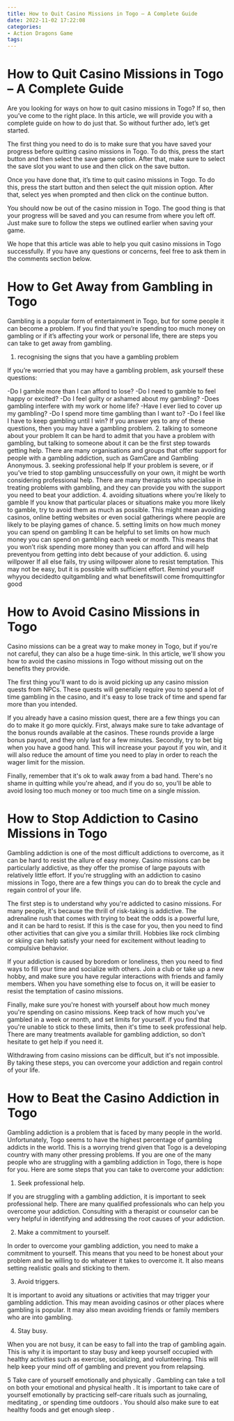 ```yaml
---
title: How to Quit Casino Missions in Togo – A Complete Guide
date: 2022-11-02 17:22:08
categories:
- Action Dragons Game
tags:
---
```



#  How to Quit Casino Missions in Togo – A Complete Guide

Are you looking for ways on how to quit casino missions in Togo? If so, then you’ve come to the right place. In this article, we will provide you with a complete guide on how to do just that. So without further ado, let’s get started.

The first thing you need to do is to make sure that you have saved your progress before quitting casino missions in Togo. To do this, press the start button and then select the save game option. After that, make sure to select the save slot you want to use and then click on the save button.

Once you have done that, it’s time to quit casino missions in Togo. To do this, press the start button and then select the quit mission option. After that, select yes when prompted and then click on the continue button.

You should now be out of the casino mission in Togo. The good thing is that your progress will be saved and you can resume from where you left off. Just make sure to follow the steps we outlined earlier when saving your game.

We hope that this article was able to help you quit casino missions in Togo successfully. If you have any questions or concerns, feel free to ask them in the comments section below.

#  How to Get Away from Gambling in Togo

Gambling is a popular form of entertainment in Togo, but for some people it can become a problem. If you find that you’re spending too much money on gambling or if it’s affecting your work or personal life, there are steps you can take to get away from gambling.

1. recognising the signs that you have a gambling problem

If you’re worried that you may have a gambling problem, ask yourself these questions:

-Do I gamble more than I can afford to lose?
-Do I need to gamble to feel happy or excited?
-Do I feel guilty or ashamed about my gambling?
-Does gambling interfere with my work or home life?
-Have I ever lied to cover up my gambling?
-Do I spend more time gambling than I want to?
-Do I feel like I have to keep gambling until I win?
If you answer yes to any of these questions, then you may have a gambling problem. 2. talking to someone about your problem It can be hard to admit that you have a problem with gambling, but talking to someone about it can be the first step towards getting help. There are many organisations and groups that offer support for people with a gambling addiction, such as GamCare and Gambling Anonymous. 3. seeking professional help If your problem is severe, or if you’ve tried to stop gambling unsuccessfully on your own, it might be worth considering professional help. There are many therapists who specialise in treating problems with gambling, and they can provide you with the support you need to beat your addiction. 4. avoiding situations where you’re likely to gamble If you know that particular places or situations make you more likely to gamble, try to avoid them as much as possible. This might mean avoiding casinos, online betting websites or even social gatherings where people are likely to be playing games of chance. 5. setting limits on how much money you can spend on gambling It can be helpful to set limits on how much money you can spend on gambling each week or month. This means that you won’t risk spending more money than you can afford and will help preventyou from getting into debt because of your addiction. 6. using willpower If all else fails, try using willpower alone to resist temptation. This may not be easy, but it is possible with sufficient effort. Remind yourself whyyou decidedto quitgambling and what benefitswill come fromquittingfor good

#  How to Avoid Casino Missions in Togo

Casino missions can be a great way to make money in Togo, but if you're not careful, they can also be a huge time-sink. In this article, we'll show you how to avoid the casino missions in Togo without missing out on the benefits they provide.

The first thing you'll want to do is avoid picking up any casino mission quests from NPCs. These quests will generally require you to spend a lot of time gambling in the casino, and it's easy to lose track of time and spend far more than you intended.

If you already have a casino mission quest, there are a few things you can do to make it go more quickly. First, always make sure to take advantage of the bonus rounds available at the casinos. These rounds provide a large bonus payout, and they only last for a few minutes. Secondly, try to bet big when you have a good hand. This will increase your payout if you win, and it will also reduce the amount of time you need to play in order to reach the wager limit for the mission.

Finally, remember that it's ok to walk away from a bad hand. There's no shame in quitting while you're ahead, and if you do so, you'll be able to avoid losing too much money or too much time on a single mission.

#  How to Stop Addiction to Casino Missions in Togo

Gambling addiction is one of the most difficult addictions to overcome, as it can be hard to resist the allure of easy money. Casino missions can be particularly addictive, as they offer the promise of large payouts with relatively little effort. If you're struggling with an addiction to casino missions in Togo, there are a few things you can do to break the cycle and regain control of your life.

The first step is to understand why you're addicted to casino missions. For many people, it's because the thrill of risk-taking is addictive. The adrenaline rush that comes with trying to beat the odds is a powerful lure, and it can be hard to resist. If this is the case for you, then you need to find other activities that can give you a similar thrill. Hobbies like rock climbing or skiing can help satisfy your need for excitement without leading to compulsive behavior.

If your addiction is caused by boredom or loneliness, then you need to find ways to fill your time and socialize with others. Join a club or take up a new hobby, and make sure you have regular interactions with friends and family members. When you have something else to focus on, it will be easier to resist the temptation of casino missions.

Finally, make sure you're honest with yourself about how much money you're spending on casino missions. Keep track of how much you've gambled in a week or month, and set limits for yourself. if you find that you're unable to stick to these limits, then it's time to seek professional help. There are many treatments available for gambling addiction, so don't hesitate to get help if you need it.

Withdrawing from casino missions can be difficult, but it's not impossible. By taking these steps, you can overcome your addiction and regain control of your life.

#  How to Beat the Casino Addiction in Togo

Gambling addiction is a problem that is faced by many people in the world. Unfortunately, Togo seems to have the highest percentage of gambling addicts in the world. This is a worrying trend given that Togo is a developing country with many other pressing problems. If you are one of the many people who are struggling with a gambling addiction in Togo, there is hope for you. Here are some steps that you can take to overcome your addiction:

1. Seek professional help.

If you are struggling with a gambling addiction, it is important to seek professional help. There are many qualified professionals who can help you overcome your addiction. Consulting with a therapist or counselor can be very helpful in identifying and addressing the root causes of your addiction.

2. Make a commitment to yourself.

In order to overcome your gambling addiction, you need to make a commitment to yourself. This means that you need to be honest about your problem and be willing to do whatever it takes to overcome it. It also means setting realistic goals and sticking to them.

3. Avoid triggers.

It is important to avoid any situations or activities that may trigger your gambling addiction. This may mean avoiding casinos or other places where gambling is popular. It may also mean avoiding friends or family members who are into gambling.

4. Stay busy.

When you are not busy, it can be easy to fall into the trap of gambling again. This is why it is important to stay busy and keep yourself occupied with healthy activities such as exercise, socializing, and volunteering. This will help keep your mind off of gambling and prevent you from relapsing.


5 Take care of yourself emotionally and physically . Gambling can take a toll on both your emotional and physical health . It is important to take care of yourself emotionally by practicing self-care rituals such as journaling, meditating , or spending time outdoors . You should also make sure to eat healthy foods and get enough sleep .